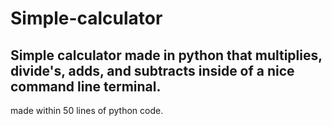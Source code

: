 # Simple-calculator
Simple calculator made in python that multiplies, divide's, adds, and subtracts inside of a nice command line terminal.
------------------------------------------------------------------------------------------------------------------------
made within 50 lines of python code.

